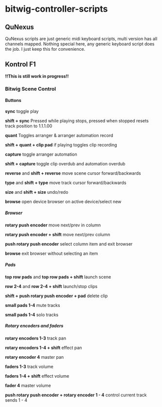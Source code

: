 # bitwig-controller-scripts

## QuNexus 
QuNexus scripts are just generic midi keyboard scripts, multi version has all channels mapped.
Nothing special here, any generic keyboard script does the job. I just keep this for convenience.

## Kontrol F1
**!!This is still work in progress!!**
### Bitwig Scene Control

#### Buttons
**sync** toggle play

**shift + sync** Pressed while playing stops, pressed when stopped resets track position to 1.1.1.00

**quant** Toggles arranger & arranger automation record

**shift + quant + clip pad** if playing toggles clip recording 

**capture** toggle arranger automation

**shift + capture** toggle clip overdub and automation overdub

**reverse** and **shift + reverse** move scene cursor forward/backwards

**type** and **shift + type** move track cursor forward/backwards

**size** and **shift + size** undo/redo

**browse** open device browser on active device/select new

##### Browser

**rotary push encoder** move next/prev in column

**rotary push encoder + shift** move next/prev column

**push rotary push encoder** select column item and exit browser

**browse** exit browser without selecting an item

##### Pads

**top row pads** and **top row pads + shift** launch scene

**row 2-4** and **row 2-4 + shift** launch/stop clips

**shift + push rotary push encoder + pad** delete clip

**small pads 1-4** mute tracks

**small pads 1-4** solo tracks

##### Rotary encoders and faders

**rotary encoders 1-3** track pan

**rotary encoders 1-4 + shift** effect pan

**rotary encoder 4** master pan

**faders 1-3** track volume

**faders 1-4 + shift** effect volume

**fader 4** master volume

**push rotary push encoder + rotary encoder 1 - 4** control current track sends 1 - 4




